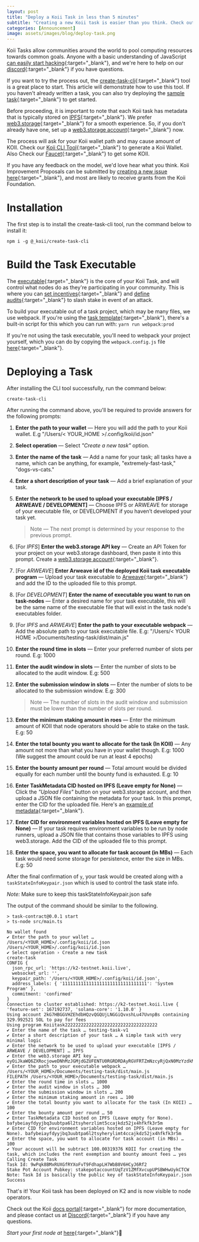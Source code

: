 ```yaml
---
layout: post
title: "Deploy a Koii Task in less than 5 minutes"
subtitle: "Creating a new Koii task is easier than you think. Check out our powerful CLI tool to quickly create a task"
categories: [Announcement]
image: assets/images/blog/deploy-task.png
---
```


Koii Tasks allow communities around the world to pool computing resources towards common goals. Anyone with a basic understanding of JavaScript [can easily start hacking](https://docs.koii.network/microservices-and-tasks/quote-of-the-day-example-task){:target="\_blank"}, and we're here to help on our [discord](https://discord.gg/koii-network){:target="\_blank"} if you have questions.

If you want to try the process out, the [create-task-cli](https://www.npmjs.com/package/@_koii/create-task-cli){:target="\_blank"} tool is a great place to start. This article will demonstrate how to use this tool. If you haven't already written a task, you can also try deploying the [sample task](https://github.com/koii-network/task-template){:target="\_blank"} to get started.

Before proceeding, it is important to note that each Koii task has metadata that is typically stored on [IPFS](https://ipfs.tech/){:target="\_blank"}. We prefer [web3.storage](https://web3.storage/){:target="\_blank"} for a smooth experience. So, if you don't already have one, set up a [web3.storage account](https://web3.storage/login/){:target="\_blank"} now.

The process will ask for your Koii wallet path and may cause amount of KOII. Check our [Koii CLI Tool](https://docs.koii.network/develop/koii-software-toolkit-sdk/using-the-cli){:target="\_blank"} to generate a Koii Wallet. Also Check our [Faucet](https://faucet.koii.live/){:target="\_blank"} to get some KOII.

If you have any feedback on the model, we'd love hear what you think. Koii Improvement Proposals can be submitted by [creating a new issue here](https://github.com/koii-network/koii-improvement-proposals){:target="\_blank"}, and most are likely to receive grants from the Koii Foundation.

# Installation

The first step is to install the create-task-cli tool, run the command below to install it:

```
npm i -g @_koii/create-task-cli
```

# Build the Task Executable

The [executable](https://docs.koii.network/microservices-and-tasks/task-development-guide/executable-structure){:target="\_blank"} is the core of your Koii Task, and will control what nodes do as they're participating in your community. This is where you can [set incentives](https://docs.koii.network/microservices-and-tasks/quote-of-the-day-example-task/submit-distribution-list){:target="\_blank"} and [define audits](https://docs.koii.network/microservices-and-tasks/task-development-guide/executable-structure/validate-node){:target="\_blank"} to slash stake in event of an attack.

To build your executable out of a task project, which may be many files, we use webpack. If you're using the [task template](https://github.com/koii-network/task-template){:target="\_blank"}, there's a built-in script for this which you can run with:
`yarn run webpack:prod`

If you're not using the task executable, you'll need to webpack your project yourself, which you can do by copying the `webpack.config.js` file [here](https://github.com/koii-network/task-template/blob/master/webpack.config.js){:target="\_blank"}.

# Deploying a Task

After installing the CLI tool successfully, run the command below:

```
create-task-cli
```

After running the command above, you'll be required to provide answers for the following prompts:

1.  **Enter the path to your wallet** — Here you will add the path to your Koii wallet. E.g "/Users/< YOUR_HOME >/.config/koii/id.json"
2.  **Select operation** — Select _"Create a new task"_ option.
3.  **Enter the name of the task** — Add a name for your task; all tasks have a name, which can be anything, for example, "extremely-fast-task," "dogs-vs-cats."
4.  **Enter a short description of your task** — Add a brief explanation of your task.
5.  **Enter the network to be used to upload your executable [IPFS / ARWEAVE / DEVELOPMENT]** — Choose IPFS or ARWEAVE for storage of your executable file, or DEVELOPMENT if you haven’t developed your task yet.

    > Note — The next prompt is determined by your response to the previous prompt.

6.  [For *IPFS*] **Enter the web3.storage API key** — Create an API Token for your project on your web3.storage dashboard, then paste it into this prompt. Create a [web3.storage account](https://web3.storage/login/){:target="\_blank"}.
7.  [For *ARWEAVE*] **Enter Arweave id of the deployed Koii task executable program** — Upload your task executable to [Arweave](https://www.arweave.org/){:target="\_blank"} and add the ID to the uploaded file to this prompt.
8.  [For *DEVELOPMENT*] **Enter the name of executable you want to run on task-nodes** — Enter a desired name for your task executable, this will be the same name of the executable file that will exist in the task node's executables folder.
9.  [For *IPFS* and *ARWEAVE*] **Enter the path to your executable webpack** — Add the absolute path to your task executable file. E.g: "/Users/< YOUR HOME >/Documents/testing-task/dist/main.js"
10. **Enter the round time in slots** — Enter your preferred number of slots per round. E.g: 1000
11. **Enter the audit window in slots** — Enter the number of slots to be allocated to the audit window. E.g: 500
12. **Enter the submission window in slots** — Enter the number of slots to be allocated to the submission window. E.g: 300

    > Note — The number of slots in the audit window and submission must be lower than the number of slots per round.

13. **Enter the minimum staking amount in roes** — Enter the minimum amount of KOII that node operators should be able to stake on the task. E.g: 50
14. **Enter the total bounty you want to allocate for the task (In KOII)** — Any amount not more than what you have in your wallet though. E.g: 1000 (We suggest the amount could be run at least 4 epochs)
15. **Enter the bounty amount per round** — Total amount would be divided equally for each number until the bounty fund is exhausted. E.g: 10
16. **Enter TaskMetadata CID hosted on IPFS (Leave empty for None)** — Click the _"Upload Files"_ button on your web3.storage account, and then upload a JSON file containing the metadata for your task. In this prompt, enter the CID for the uploaded file. Here's an [example of metadata](https://docs.koii.network/develop/microservices-and-tasks/what-are-tasks/key-components#docusaurus_skipToContent_fallback){:target="\_blank"}.
17. **Enter CID for environment variables hosted on IPFS (Leave empty for None)** — If your task requires environment variables to be run by node runners, upload a JSON file that contains those variables to IPFS using web3.storage. Add the CID of the uploaded file to this prompt.
18. **Enter the space, you want to allocate for task account (in MBs)** — Each task would need some storage for persistence, enter the size in MBs. E.g: 50

After the final confirmation of `y`, your task would be created along with a `taskStateInfoKeypair.json` which is used to control the task state info.

_Note:_ Make sure to keep this taskStateInfoKeypair.json safe

The output of the command should be similar to the following.

```bash=
> task-contract@0.0.1 start
> ts-node src/main.ts

No wallet found
✔ Enter the path to your wallet … /Users/<YOUR_HOME>/.config/koii/id.json
/Users/<YOUR_HOME>/.config/koii/id.json
✔ Select operation › Create a new task
create-task
CONFIG {
  json_rpc_url: 'https://k2-testnet.koii.live',
  websocket_url: '',
  keypair_path: '/Users/<YOUR_HOME>/.config/koii/id.json',
  address_labels: { '11111111111111111111111111111111': 'System Program' },
  commitment: 'confirmed'
}
Connection to cluster established: https://k2-testnet.koii.live { 'feature-set': 167192737, 'solana-core': '1.10.0' }
Using account 2kG7HBGGVHZEhdbHQzvQGQUjLNGGiQvxshLu47UvnpBs containing 329.992521 SOL to pay for fees
Using program Koiitask22222222222222222222222222222222222
✔ Enter the name of the task … testing-task-v1
✔ Enter a short description of your task … A simple task with very minimal logic
✔ Enter the network to be used to upload your executable [IPFS / ARWEAVE / DEVELOPMENT] … IPFS
✔ Enter the web3.storage API key … eyOiJkaWQ6ZXRocjoweDNhMzJGMjdGZUFENTU0RGRDRDAyRGVFRTZmNzcyRjQxN0MzYzdkMTsIm5hbWUiOiJzYXZpbmdIaX
✔ Enter the path to your executable webpack … /Users/<YOUR_HOME>/Documents/testing-task/dist/main.js
FILEPATH /Users/<YOUR_HOME>/Documents/testing-task/dist/main.js
✔ Enter the round time in slots … 1000
✔ Enter the audit window in slots … 300
✔ Enter the submission window in slots … 200
✔ Enter the minimum staking amount in roes … 100
✔ Enter the total bounty you want to allocate for the task (In KOII) … 100
✔ Enter the bounty amount per round … 50
✔ Enter TaskMetadata CID hosted on IPFS (Leave empty for None). bafybeiayfdyyjbq3uubtpa6l2tsyherzlimt5ccajkdz52jx4hfkfk3r5m
✔ Enter CID for environment variables hosted on IPFS (Leave empty for None). bafybeiayfdyyjbq3uubtpa6l2tsyherylimt4ccajkdz52jx4hfkfk3r5m
✔ Enter the space, you want to allocate for task account (in MBs) … 100
✔ Your account will be subtract 100.00319376 KOII for creating the task, which includes the rent exemption and bounty amount fees … yes
Calling Create Task
Task Id: 9wPqk8BMxRUXGfRYXoFvT9FdhapLH7WbB8V6HCyJ6Rf2
Stake Pot Account Pubkey: stakepotaccountUqTzV1ZMfXvcupUPSBWHwUykCTCW
Note: Task Id is basically the public key of taskStateInfoKeypair.json
Success
```

That's it! Your Koii task has been deployed on K2 and is now visible to node operators.

Check out the Koii [docs portal](https://docs.koii.network/develop/microservices-and-tasks/task-development-guide/){:target="\_blank"} for more documentation, and please contact us at [Discord](https://discord.gg/koii-network){:target="\_blank"} if you have any questions.

*Start your first node at* [here](https://koii.network/node?&utm_campaign=node&utm_medium=koii&utm_source=blog){:target="\_blank"}🌟

